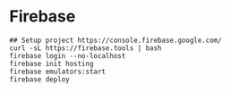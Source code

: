 # Firebase
    ## Setup project https://console.firebase.google.com/
    curl -sL https://firebase.tools | bash
    firebase login --no-localhost
    firebase init hosting
    firebase emulators:start
    firebase deploy